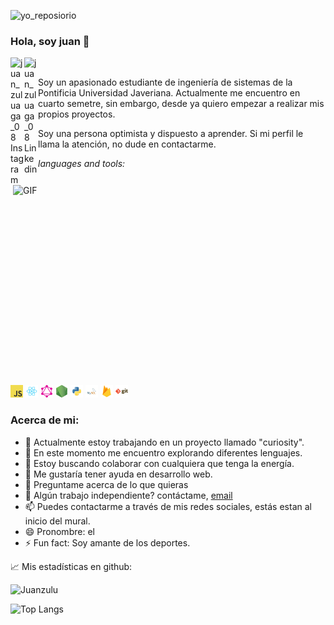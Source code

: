 ![yo_reposiorio](https://github.com/juanzulu/juanzulu/assets/124215942/af397f1c-e1d8-4edd-a7d0-278a782e1e16)

### Hola, soy juan 👋

<a href="https://www.instagram.com/juan_zuluaga_08/">
  <img align="left" alt="juan_zuluaga_08 Instagram" width="22px" src="https://raw.githubusercontent.com/hussainweb/hussainweb/main/icons/instagram.png" />
</a>
<a href="https://www.linkedin.com/in/juan-zuluaga-73a60520b/">
  <img align="left" alt="juan_zuluaga_08 Linkedin" width="22px" src="https://raw.githubusercontent.com/hussainweb/hussainweb/main/icons/linkedin.png" />
</a>

<br>

Soy un apasionado estudiante de ingeniería de sistemas de la Pontificia Universidad Javeriana. Actualmente me encuentro en cuarto semetre, sin embargo, desde ya quiero empezar a realizar mis propios proyectos.

Soy una persona optimista y dispuesto a aprender. Si mi perfil le llama la atención, no dude en contactarme.

  <img align="right" alt="GIF" src="https://github.com/abhisheknaiidu/abhisheknaiidu/blob/master/code.gif?raw=true" width="500" height="320" />
  
*languages and tools:*  

<code><img height="20" src="https://raw.githubusercontent.com/github/explore/80688e429a7d4ef2fca1e82350fe8e3517d3494d/topics/javascript/javascript.png"></code>
<code><img height="20" src="https://raw.githubusercontent.com/github/explore/80688e429a7d4ef2fca1e82350fe8e3517d3494d/topics/react/react.png"></code>
<code><img height="20" src="https://raw.githubusercontent.com/github/explore/5c058a388828bb5fde0bcafd4bc867b5bb3f26f3/topics/graphql/graphql.png"></code>
<code><img height="20" src="https://raw.githubusercontent.com/github/explore/80688e429a7d4ef2fca1e82350fe8e3517d3494d/topics/nodejs/nodejs.png"></code>
<code><img height="20" src="https://raw.githubusercontent.com/github/explore/80688e429a7d4ef2fca1e82350fe8e3517d3494d/topics/python/python.png"></code>
<code><img height="20" src="https://raw.githubusercontent.com/github/explore/80688e429a7d4ef2fca1e82350fe8e3517d3494d/topics/mysql/mysql.png"></code>
<code><img height="20" src="https://raw.githubusercontent.com/github/explore/80688e429a7d4ef2fca1e82350fe8e3517d3494d/topics/firebase/firebase.png"></code>
<code><img height="20" src="https://raw.githubusercontent.com/github/explore/80688e429a7d4ef2fca1e82350fe8e3517d3494d/topics/git/git.png"></code>

### Acerca de mi:
<!--START_SECTION:waka-->

- 🔭 Actualmente estoy trabajando en un proyecto llamado "curiosity".
- 🌱 En este momento me encuentro explorando diferentes lenguajes.
- 👊 Estoy buscando colaborar con cualquiera que tenga la energía.
- 🤔 Me gustaría tener ayuda en desarrollo web.
- 💬 Preguntame acerca de lo que quieras
- 💼 Algún trabajo independiente? contáctame, [email](mailto:junzulu28@gmail.com)
- 📫 Puedes contactarme a través de mis redes sociales, estás estan al inicio del mural.
- 😄 Pronombre: el
- ⚡ Fun fact: Soy amante de los deportes.

<!--END_SECTION:waka-->

📈 Mis estadísticas en github:

<p align="left"> <img src="https://github-readme-stats-sigma-five.vercel.app/api?username=juanzulu&show_icons=true&theme=gotham" alt="Juanzulu" />
  
 ![Top Langs](https://github-readme-stats-sigma-five.vercel.app/api/top-langs/?username=juanzulu&show_icons=true&theme=dracula)
